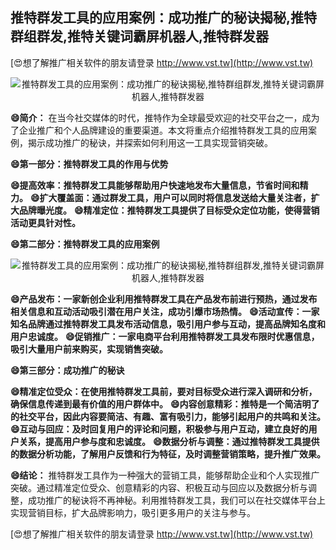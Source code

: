 ## **推特群发工具的应用案例：成功推广的秘诀揭秘,推特群组群发,推特关键词霸屏机器人,推特群发器**

[😍想了解推广相关软件的朋友请登录 http://www.vst.tw](http://www.vst.tw)

 <center><img src="https://vst.tw/MP4/tuiguang/png/1.png" alt="推特群发工具的应用案例：成功推广的秘诀揭秘,推特群组群发,推特关键词霸屏机器人,推特群发器"></center>

**😄简介：**
在当今社交媒体的时代，推特作为全球最受欢迎的社交平台之一，成为了企业推广和个人品牌建设的重要渠道。本文将重点介绍推特群发工具的应用案例，揭示成功推广的秘诀，并探索如何利用这一工具实现营销突破。

**😄第一部分：推特群发工具的作用与优势**

**😄提高效率：推特群发工具能够帮助用户快速地发布大量信息，节省时间和精力。**
**😄扩大覆盖面：通过群发工具，用户可以同时将信息发送给大量关注者，扩大品牌曝光度。**
**😄精准定位：推特群发工具提供了目标受众定位功能，使得营销活动更具针对性。**

**😄第二部分：推特群发工具的应用案例**

 <center><img src="https://vst.tw/MP4/tuiguang/png/1.png" alt="推特群发工具的应用案例：成功推广的秘诀揭秘,推特群组群发,推特关键词霸屏机器人,推特群发器"></center>

**😄产品发布：一家新创企业利用推特群发工具在产品发布前进行预热，通过发布相关信息和互动活动吸引潜在用户关注，成功引爆市场热情。**
**😄活动宣传：一家知名品牌通过推特群发工具发布活动信息，吸引用户参与互动，提高品牌知名度和用户忠诚度。**
**😄促销推广：一家电商平台利用推特群发工具发布限时优惠信息，吸引大量用户前来购买，实现销售突破。**

**😄第三部分：成功推广的秘诀**

**😄精准定位受众：在使用推特群发工具前，要对目标受众进行深入调研和分析，确保信息传递到最有价值的用户群体中。**
**😄内容创意精彩：推特是一个简洁明了的社交平台，因此内容要简洁、有趣、富有吸引力，能够引起用户的共鸣和关注。**
**😄互动与回应：及时回复用户的评论和问题，积极参与用户互动，建立良好的用户关系，提高用户参与度和忠诚度。**
**😄数据分析与调整：通过推特群发工具提供的数据分析功能，了解用户反馈和行为特征，及时调整营销策略，提升推广效果。**

**😄结论：**
推特群发工具作为一种强大的营销工具，能够帮助企业和个人实现推广突破。通过精准定位受众、创意精彩的内容、积极互动与回应以及数据分析与调整，成功推广的秘诀将不再神秘。利用推特群发工具，我们可以在社交媒体平台上实现营销目标，扩大品牌影响力，吸引更多用户的关注与参与。

[😍想了解推广相关软件的朋友请登录 http://www.vst.tw](http://www.vst.tw)



